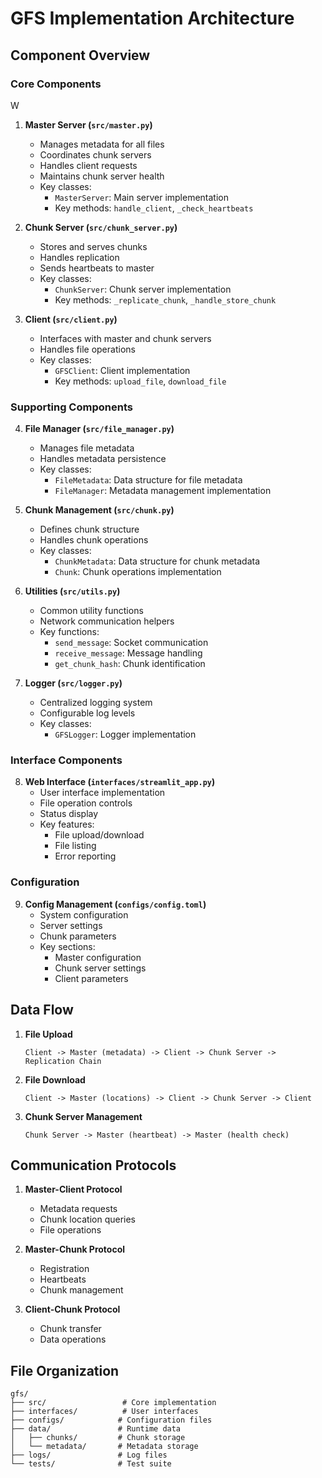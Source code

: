 # GFS Implementation Architecture

## Component Overview

### Core Components
W
1. **Master Server (`src/master.py`)**
   - Manages metadata for all files
   - Coordinates chunk servers
   - Handles client requests
   - Maintains chunk server health
   - Key classes:
     - `MasterServer`: Main server implementation
     - Key methods: `handle_client`, `_check_heartbeats`

2. **Chunk Server (`src/chunk_server.py`)**
   - Stores and serves chunks
   - Handles replication
   - Sends heartbeats to master
   - Key classes:
     - `ChunkServer`: Chunk server implementation
     - Key methods: `_replicate_chunk`, `_handle_store_chunk`

3. **Client (`src/client.py`)**
   - Interfaces with master and chunk servers
   - Handles file operations
   - Key classes:
     - `GFSClient`: Client implementation
     - Key methods: `upload_file`, `download_file`

### Supporting Components

4. **File Manager (`src/file_manager.py`)**
   - Manages file metadata
   - Handles metadata persistence
   - Key classes:
     - `FileMetadata`: Data structure for file metadata
     - `FileManager`: Metadata management implementation

5. **Chunk Management (`src/chunk.py`)**
   - Defines chunk structure
   - Handles chunk operations
   - Key classes:
     - `ChunkMetadata`: Data structure for chunk metadata
     - `Chunk`: Chunk operations implementation

6. **Utilities (`src/utils.py`)**
   - Common utility functions
   - Network communication helpers
   - Key functions:
     - `send_message`: Socket communication
     - `receive_message`: Message handling
     - `get_chunk_hash`: Chunk identification

7. **Logger (`src/logger.py`)**
   - Centralized logging system
   - Configurable log levels
   - Key classes:
     - `GFSLogger`: Logger implementation

### Interface Components

8. **Web Interface (`interfaces/streamlit_app.py`)**
   - User interface implementation
   - File operation controls
   - Status display
   - Key features:
     - File upload/download
     - File listing
     - Error reporting

### Configuration

9. **Config Management (`configs/config.toml`)**
   - System configuration
   - Server settings
   - Chunk parameters
   - Key sections:
     - Master configuration
     - Chunk server settings
     - Client parameters

## Data Flow

1. **File Upload**
   ```
   Client -> Master (metadata) -> Client -> Chunk Server -> Replication Chain
   ```

2. **File Download**
   ```
   Client -> Master (locations) -> Client -> Chunk Server -> Client
   ```

3. **Chunk Server Management**
   ```
   Chunk Server -> Master (heartbeat) -> Master (health check)
   ```

## Communication Protocols

1. **Master-Client Protocol**
   - Metadata requests
   - Chunk location queries
   - File operations

2. **Master-Chunk Protocol**
   - Registration
   - Heartbeats
   - Chunk management

3. **Client-Chunk Protocol**
   - Chunk transfer
   - Data operations

## File Organization

```
gfs/
├── src/                 # Core implementation
├── interfaces/          # User interfaces
├── configs/            # Configuration files
├── data/               # Runtime data
│   ├── chunks/         # Chunk storage
│   └── metadata/       # Metadata storage
├── logs/               # Log files
└── tests/              # Test suite
``` 